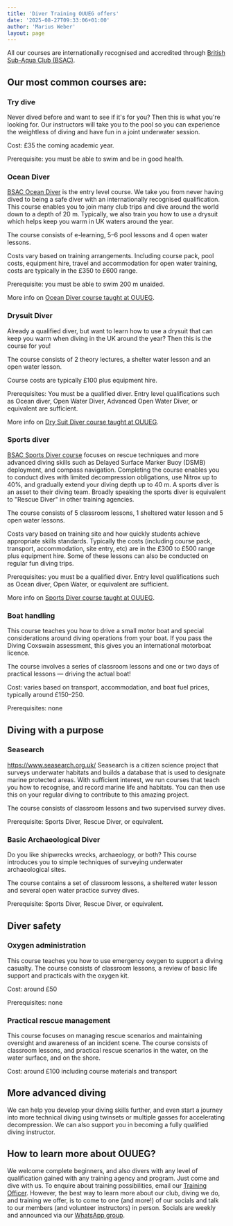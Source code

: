 ```yaml
---
title: 'Diver Training OUUEG offers'
date: '2025-08-27T09:33:06+01:00'
author: 'Marius Weber'
layout: page
---
```


All our courses are internationally recognised and accredited through [British Sub-Aqua Club (BSAC)](https://bsac.com).

## Our most common courses are:

### Try dive

Never dived before and want to see if it's for you? Then this is what you're
looking for. Our instructors will take you to the pool so you can experience the
weightless of diving and have fun in a joint underwater session.

Cost: £35 the coming academic year.

Prerequisite: you must be able to swim and be in good health.

### Ocean Diver

[BSAC Ocean
Diver](https://www.bsac.com/training/learn-to-scuba-dive/ocean-diver-course/) is
the entry level course. We take you from never having dived to being a safe
diver with an internationally recognised qualification. This course enables you
to join many club trips and dive around the world down to a depth of 20 m.
Typically, we also train you how to use a drysuit which helps keep you warm in
UK waters around the year.

The course consists of e-learning, 5–6 pool lessons and 4 open water lessons.

Costs vary based on training arrangements. Including course pack, pool costs,
equipment hire, travel and accommodation for open water training, costs are
typically in the £350 to £600 range.

Prerequisite: you must be able to swim 200 m unaided.

More info on [Ocean Diver course taught at OUUEG](/training/learn-to-dive.html).

### Drysuit Diver

Already a qualified diver, but want to learn how to use a drysuit that can keep
you warm when diving in the UK around the year? Then this is the course for you!

The course consists of 2 theory lectures, a shelter water lesson and an open
water lesson.

Course costs are typically £100 plus equipment hire.

Prerequisites: You must be a qualified diver. Entry level qualifications such as
Ocean diver, Open Water Diver, Advanced Open Water Diver, or equivalent are sufficient.

More info on [Dry Suit Diver course taught at OUUEG](/training/drysuit.html).

### Sports diver

[BSAC Sports Diver
course](https://www.bsac.com/training/diver-grade-courses/sports-diver) focuses
on rescue techniques and more advanced diving skills such as Delayed Surface
Marker Buoy (DSMB) deployment, and compass navigation.  Completing the course
enables you to conduct dives with limited decompression obligations, use Nitrox
up to 40%, and gradually extend your diving depth up to 40 m. A sports diver is
an asset to their diving team. Broadly speaking the sports diver is equivalent
to "Rescue Diver" in other training agencies.

The course consists of 5 classroom lessons, 1 sheltered water lesson and 5 open
water lessons.

Costs vary based on training site and how quickly students achieve appropriate
skills standards. Typically the costs (including course pack, transport,
accommodation, site entry, etc) are in the £300 to £500 range plus equipment
hire. Some of these lessons can also be conducted on regular fun diving trips.

Prerequisites: you must be a qualified diver. Entry level qualifications such as
Ocean diver, Open Water, or equivalent are sufficient.

More info on [Sports Diver course taught at OUUEG](/training/sports-diver.html).

### Boat handling

This course teaches you how to drive a small motor boat and special
considerations around diving operations from your boat. If you pass the Diving
Coxswain assessment, this gives you an international motorboat licence.

The course involves a series of classroom lessons and one or two days of
practical lessons — driving the actual boat!

Cost: varies based on transport, accommodation, and boat fuel prices, typically
around £150–250.

Prerequisites: none

## Diving with a purpose
### Seasearch

https://www.seasearch.org.uk/ Seasearch is a citizen science project that
surveys underwater habitats and builds a database that is used to designate
marine protected areas. With sufficient interest, we run courses that teach you
how to recognise, and record marine life and habitats. You can then use this on
your regular diving to contribute to this amazing project.

The course consists of classroom lessons and two supervised survey dives.

Prerequisite: Sports Diver, Rescue Diver, or equivalent.

### Basic Archaeological Diver

Do you like shipwrecks wrecks, archaeology, or both? This course introduces you to
simple techniques of surveying underwater archaeological sites.

The course contains a set of classroom lessons, a sheltered water lesson and
several open water practice survey dives.

Prerequisite: Sports Diver, Rescue Diver, or equivalent.

## Diver safety
### Oxygen administration

This course teaches you how to use emergency oxygen to support a diving
casualty.  The course consists of classroom lessons, a review of basic life
support and practicals with the oxygen kit.

Cost: around £50

Prerequisites: none

### Practical rescue management

This course focuses on managing rescue scenarios and maintaining oversight and
awareness of an incident scene. The course consists of classroom lessons, and
practical rescue scenarios in the water, on the water surface, and on the shore.

Cost: around £100 including course materials and transport

## More advanced diving

We can help you develop your diving skills further, and even start a journey into more
technical diving using twinsets or multiple gasses for accelerating
decompression. We can also support you in becoming a fully qualified diving instructor.

## How to learn more about OUUEG?

We welcome complete beginners, and also divers with any level of qualification
gained with any training agency and program. Just come and dive with us. To
enquire about training possibilities, email our [Training
Officer](training@ouueg.com).  However, the best way to learn more about our
club, diving we do, and training we offer, is to come to one (and more!) of our
socials and talk to our members (and volunteer instructors) in person.  Socials
are weekly and announced via our [WhatsApp
group](https://chat.whatsapp.com/JSQbXGhaopm6hOobraO6hU).
